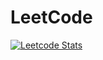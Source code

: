 # LeetCode
[![Leetcode Stats](https://leetcard.jacoblin.cool/Somdeep?theme=light&font=Acme&ext=heatmap)](https://leetcode.com/somdeep/)
